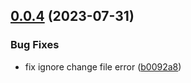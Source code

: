 ## [0.0.4](https://github.com/ZTH520/npm-cli/compare/v0.0.5...v0.0.4) (2023-07-31)


### Bug Fixes

* fix ignore change file error ([b0092a8](https://github.com/ZTH520/npm-cli/commit/b0092a818d9c7835e2e21e4811ae55ea99cee3a4))



